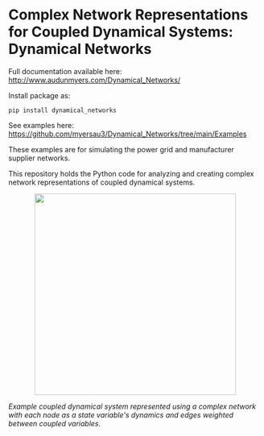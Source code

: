 # Complex Network Representations for Coupled Dynamical Systems: Dynamical Networks

Full documentation available here: http://www.audunmyers.com/Dynamical_Networks/

Install package as: 

    pip install dynamical_networks

See examples here: https://github.com/myersau3/Dynamical_Networks/tree/main/Examples

These examples are for simulating the power grid and manufacturer supplier networks.

This repository holds the Python code for analyzing and creating complex network representations of coupled dynamical systems.

<p align="center">
  <img src="sphinx/source/MS_network_gif.gif" width="400">
</p> <em>Example coupled dynamical system represented using a complex network with each node as a state variable's dynamics and edges weighted between coupled variables.</em>

